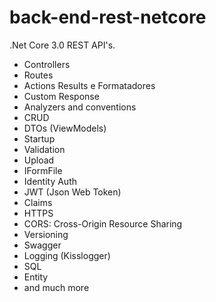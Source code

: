 # back-end-rest-netcore
.Net Core 3.0 REST API's. 


- Controllers
- Routes
- Actions Results e Formatadores
- Custom Response
- Analyzers and conventions
- CRUD
- DTOs (ViewModels)
- Startup
- Validation
- Upload
- IFormFile
- Identity Auth
- JWT (Json Web Token)
- Claims
- HTTPS
- CORS: Cross-Origin Resource Sharing
- Versioning
- Swagger
- Logging (Kisslogger)
- SQL
- Entity
- and much more

